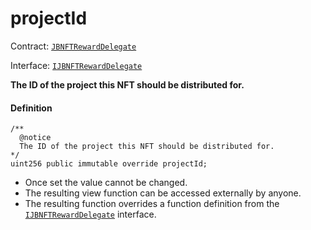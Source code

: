 # projectId

Contract: [`JBNFTRewardDelegate`](/dev/api/v3/contracts/or-delegates/or-abstract/jbnftrewarddelegate/README.md)​‌

Interface: [`IJBNFTRewardDelegate`](/dev/api/v3/interfaces/ijbnftrewarddelegate.md)

**The ID of the project this NFT should be distributed for.**

#### Definition

```
/**
  @notice
  The ID of the project this NFT should be distributed for.
*/
uint256 public immutable override projectId;
```

* Once set the value cannot be changed.
* The resulting view function can be accessed externally by anyone.
* The resulting function overrides a function definition from the [`IJBNFTRewardDelegate`](/dev/api/v3/interfaces/ijbnftrewarddelegate.md) interface.
